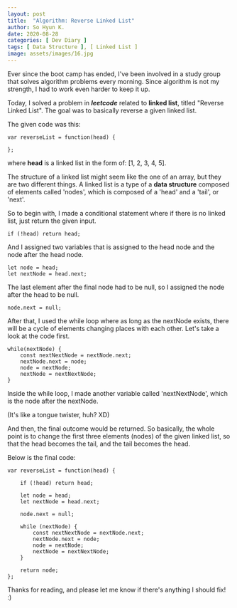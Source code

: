 ```yaml
---
layout: post
title:  "Algorithm: Reverse Linked List"
author: So Hyun K.
date: 2020-08-28
categories: [ Dev Diary ]
tags: [ Data Structure ], [ Linked List ]
image: assets/images/16.jpg
---
```


Ever since the boot camp has ended, I've been involved in a study group that solves algorithm problems every morning.
Since algorithm is not my strength, I had to work even harder to keep it up.

Today, I solved a problem in ***leetcode*** related to **linked list**, titled "Reverse Linked List".
The goal was to basically reverse a given linked list.

The given code was this:
```
var reverseList = function(head) {
    
};
```
where **head** is a linked list in the form of: [1, 2, 3, 4, 5].

The structure of a linked list might seem like the one of an array, but they are two different things.
A linked list is a type of a **data structure** composed of elements called 'nodes', which is composed of a 'head' and a 'tail', or 'next'.

So to begin with, I made a conditional statement where if there is no linked list, just return the given input.
```
if (!head) return head;
```

And I assigned two variables that is assigned to the head node and the node after the head node.
```
let node = head;
let nextNode = head.next;
```

The last element after the final node had to be null, so I assigned the node after the head to be null.
```
node.next = null;
```

After that, I used the while loop where as long as the nextNode exists, there will be a cycle of elements changing places with each other.
Let's take a look at the code first.
```
while(nextNode) {
    const nextNextNode = nextNode.next;
    nextNode.next = node;
    node = nextNode;
    nextNode = nextNextNode;
}
```
Inside the while loop, I made another variable called 'nextNextNode', which is the node after the nextNode.

(It's like a tongue twister, huh? XD)

And then, the final outcome would be returned.
So basically, the whole point is to change the first three elements (nodes) of the given linked list, so that the head becomes the tail, and the tail becomes the head.

Below is the final code:
```
var reverseList = function(head) {

    if (!head) return head;
    
    let node = head;
    let nextNode = head.next;
    
    node.next = null;

    while (nextNode) {
        const nextNextNode = nextNode.next;
		nextNode.next = node;
        node = nextNode;
        nextNode = nextNextNode;
    }
    
    return node;
};
```

Thanks for reading, and please let me know if there's anything I should fix! :)